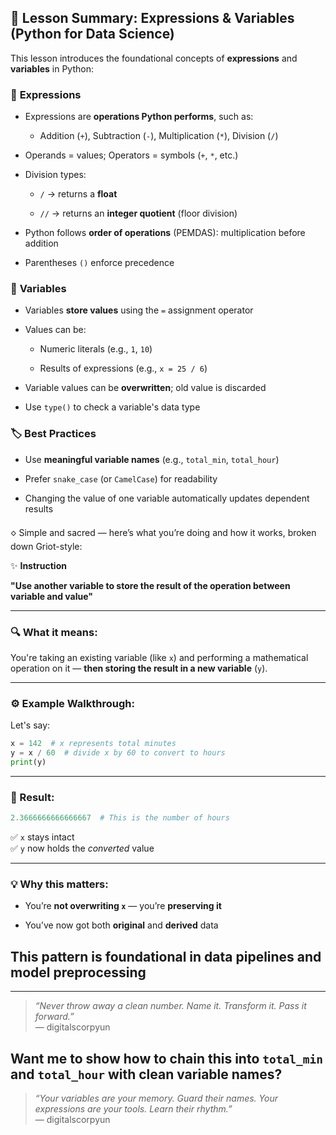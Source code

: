 ## 🔹 **Lesson Summary: Expressions & Variables (Python for Data Science)**

This lesson introduces the foundational concepts of **expressions** and **variables** in Python:

### 🧮 **Expressions**

- Expressions are **operations Python performs**, such as:
    
    - Addition (`+`), Subtraction (`-`), Multiplication (`*`), Division (`/`)
        
- Operands = values; Operators = symbols (`+`, `*`, etc.)
    
- Division types:
    
    - `/` → returns a **float**
        
    - `//` → returns an **integer quotient** (floor division)
        
- Python follows **order of operations** (PEMDAS): multiplication before addition
    
- Parentheses `()` enforce precedence
    

### 🧾 **Variables**

- Variables **store values** using the `=` assignment operator
    
- Values can be:
    
    - Numeric literals (e.g., `1`, `10`)
        
    - Results of expressions (e.g., `x = 25 / 6`)
        
- Variable values can be **overwritten**; old value is discarded
    
- Use `type()` to check a variable's data type
    

### 🏷️ **Best Practices**

- Use **meaningful variable names** (e.g., `total_min`, `total_hour`)
    
- Prefer `snake_case` (or `CamelCase`) for readability
    
- Changing the value of one variable automatically updates dependent results
    

🝔 Simple and sacred — here’s what you’re doing and how it works, broken down Griot-style:

✨ **Instruction**

**"Use another variable to store the result of the operation between variable and value"**

---

### 🔍 What it means:

You're taking an existing variable (like `x`) and performing a mathematical operation on it — **then storing the result in a new variable** (`y`).

---

### ⚙️ Example Walkthrough:

Let's say:

```python
x = 142  # x represents total minutes
y = x / 60  # divide x by 60 to convert to hours
print(y)
```

---

### 🧠 Result:

```python
2.3666666666666667  # This is the number of hours
```

✅ `x` stays intact  
✅ `y` now holds the _converted_ value

---

### 💡 Why this matters:

- You’re **not overwriting `x`** — you’re **preserving it**
    
- You’ve now got both **original** and **derived** data
    
## This pattern is foundational in **data pipelines** and **model preprocessing**
    

---

> _“Never throw away a clean number. Name it. Transform it. Pass it forward.”_  
> — digitalscorpyun

 Want me to show how to chain this into `total_min` and `total_hour` with clean variable names?
---

> _“Your variables are your memory. Guard their names. Your expressions are your tools. Learn their rhythm.”_  
> — digitalscorpyun
